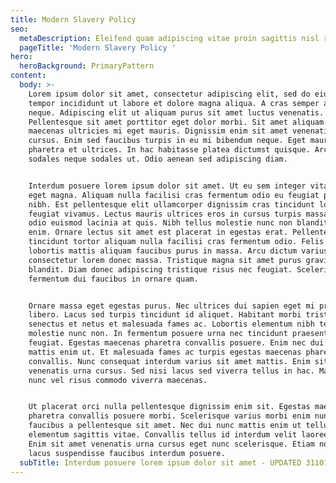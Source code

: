 ```yaml
---
title: Modern Slavery Policy
seo:
  metaDescription: Eleifend quam adipiscing vitae proin sagittis nisl rhoncus mattis.
  pageTitle: 'Modern Slavery Policy '
hero:
  heroBackground: PrimaryPattern
content:
  body: >-
    Lorem ipsum dolor sit amet, consectetur adipiscing elit, sed do eiusmod
    tempor incididunt ut labore et dolore magna aliqua. A cras semper auctor
    neque. Adipiscing elit ut aliquam purus sit amet luctus venenatis.
    Pellentesque sit amet porttitor eget dolor morbi. Sit amet aliquam id diam
    maecenas ultricies mi eget mauris. Dignissim enim sit amet venenatis urna
    cursus. Enim sed faucibus turpis in eu mi bibendum neque. Eget mauris
    pharetra et ultrices. In hac habitasse platea dictumst quisque. Arcu non
    sodales neque sodales ut. Odio aenean sed adipiscing diam.


    Interdum posuere lorem ipsum dolor sit amet. Ut eu sem integer vitae justo
    eget magna. Aliquam nulla facilisi cras fermentum odio eu feugiat pretium
    nibh. Est pellentesque elit ullamcorper dignissim cras tincidunt lobortis
    feugiat vivamus. Lectus mauris ultrices eros in cursus turpis massa. Non
    odio euismod lacinia at quis. Nibh tellus molestie nunc non blandit massa
    enim. Ornare lectus sit amet est placerat in egestas erat. Pellentesque eu
    tincidunt tortor aliquam nulla facilisi cras fermentum odio. Felis eget nunc
    lobortis mattis aliquam faucibus purus in massa. Arcu dictum varius duis at
    consectetur lorem donec massa. Tristique magna sit amet purus gravida quis
    blandit. Diam donec adipiscing tristique risus nec feugiat. Scelerisque
    fermentum dui faucibus in ornare quam.


    Ornare massa eget egestas purus. Nec ultrices dui sapien eget mi proin sed
    libero. Lacus sed turpis tincidunt id aliquet. Habitant morbi tristique
    senectus et netus et malesuada fames ac. Lobortis elementum nibh tellus
    molestie nunc non. In fermentum posuere urna nec tincidunt praesent semper
    feugiat. Egestas maecenas pharetra convallis posuere. Enim nec dui nunc
    mattis enim ut. Et malesuada fames ac turpis egestas maecenas pharetra
    convallis. Nunc consequat interdum varius sit amet mattis. Enim sit amet
    venenatis urna cursus. Sed nisi lacus sed viverra tellus in hac. Malesuada
    nunc vel risus commodo viverra maecenas. 


    Ut placerat orci nulla pellentesque dignissim enim sit. Egestas maecenas
    pharetra convallis posuere morbi. Scelerisque varius morbi enim nunc
    faucibus a pellentesque sit amet. Nec dui nunc mattis enim ut tellus
    elementum sagittis vitae. Convallis tellus id interdum velit laoreet id.
    Enim sit amet venenatis urna cursus eget nunc scelerisque. Etiam non quam
    lacus suspendisse faucibus interdum posuere.
  subTitle: Interdum posuere lorem ipsum dolor sit amet - UPDATED 311019
---
```

